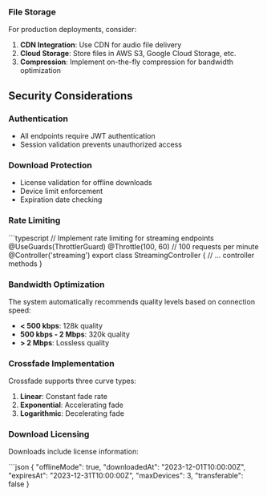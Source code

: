 
### File Storage

For production deployments, consider:

1. **CDN Integration**: Use CDN for audio file delivery
2. **Cloud Storage**: Store files in AWS S3, Google Cloud Storage, etc.
3. **Compression**: Implement on-the-fly compression for bandwidth optimization

## Security Considerations

### Authentication
- All endpoints require JWT authentication
- Session validation prevents unauthorized access

### Download Protection
- License validation for offline downloads
- Device limit enforcement
- Expiration date checking

### Rate Limiting
\`\`\`typescript
// Implement rate limiting for streaming endpoints
@UseGuards(ThrottlerGuard)
@Throttle(100, 60) // 100 requests per minute
@Controller('streaming')
export class StreamingController {
  // ... controller methods
}


### Bandwidth Optimization

The system automatically recommends quality levels based on connection speed:

- **< 500 kbps**: 128k quality
- **500 kbps - 2 Mbps**: 320k quality
- **> 2 Mbps**: Lossless quality

### Crossfade Implementation

Crossfade supports three curve types:

1. **Linear**: Constant fade rate
2. **Exponential**: Accelerating fade
3. **Logarithmic**: Decelerating fade

### Download Licensing

Downloads include license information:

\`\`\`json
{
  "offlineMode": true,
  "downloadedAt": "2023-12-01T10:00:00Z",
  "expiresAt": "2023-12-31T10:00:00Z",
  "maxDevices": 3,
  "transferable": false
}